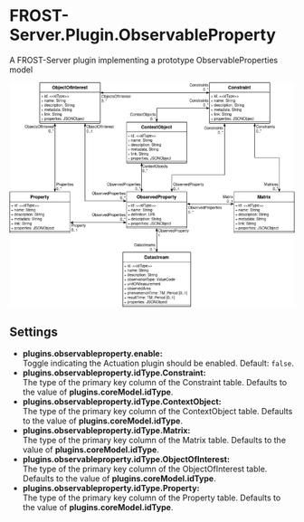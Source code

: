 # FROST-Server.Plugin.ObservableProperty

A FROST-Server plugin implementing a prototype ObservableProperties model

![Observable Properties Data Model](Datamodel-ObservableProperies.drawio.png)

## Settings

* **plugins.observableproperty.enable:**  
  Toggle indicating the Actuation plugin should be enabled. Default: `false`.
* **plugins.observableproperty.idType.Constraint:**  
  The type of the primary key column of the Constraint table. Defaults to the value of **plugins.coreModel.idType**.
* **plugins.observableproperty.idType.ContextObject:**  
  The type of the primary key column of the ContextObject table. Defaults to the value of **plugins.coreModel.idType**.
* **plugins.observableproperty.idType.Matrix:**  
  The type of the primary key column of the Matrix table. Defaults to the value of **plugins.coreModel.idType**.
* **plugins.observableproperty.idType.ObjectOfInterest:**  
  The type of the primary key column of the ObjectOfInterest table. Defaults to the value of **plugins.coreModel.idType**.
* **plugins.observableproperty.idType.Property:**  
  The type of the primary key column of the Property table. Defaults to the value of **plugins.coreModel.idType**.

